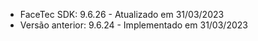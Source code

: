 - FaceTec SDK: 9.6.26 - Atualizado em 31/03/2023
- Versão anterior: 9.6.24 - Implementado em 31/03/2023
